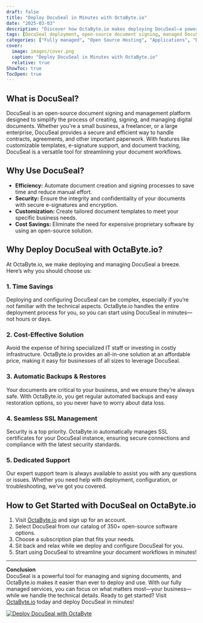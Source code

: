 ```yaml
---
draft: false
title: "Deploy DocuSeal in Minutes with OctaByte.io"
date: "2025-03-03"
description: "Discover how OctaByte.io makes deploying DocuSeal—a powerful open-source document signing and management tool—effortless. Save time, reduce costs, and enjoy fully managed services with automatic backups, SSL management, and expert support."
tags: [DocuSeal deployment, open-source document signing, managed DocuSeal, OctaByte, document management software, automated backups, SSL management, cost-effective IT solutions, open-source software hosting]
categories: ["Fully managed", "Open Source Hosting", "Applications", "Documentation", "DocuSeal"]
cover:
  image: images/cover.png
  caption: "Deploy DocuSeal in Minutes with OctaByte.io"
  relative: true
ShowToc: true
TocOpen: true
---
```



## What is DocuSeal?

DocuSeal is an open-source document signing and management platform designed to simplify the process of creating, signing, and managing digital documents. Whether you're a small business, a freelancer, or a large enterprise, DocuSeal provides a secure and efficient way to handle contracts, agreements, and other important paperwork. With features like customizable templates, e-signature support, and document tracking, DocuSeal is a versatile tool for streamlining your document workflows.

## Why Use DocuSeal?

- **Efficiency:** Automate document creation and signing processes to save time and reduce manual effort.  
- **Security:** Ensure the integrity and confidentiality of your documents with secure e-signatures and encryption.  
- **Customization:** Create tailored document templates to meet your specific business needs.  
- **Cost Savings:** Eliminate the need for expensive proprietary software by using an open-source solution.  

## Why Deploy DocuSeal with OctaByte.io?

At OctaByte.io, we make deploying and managing DocuSeal a breeze. Here’s why you should choose us:

### 1. **Time Savings**  
Deploying and configuring DocuSeal can be complex, especially if you’re not familiar with the technical aspects. OctaByte.io handles the entire deployment process for you, so you can start using DocuSeal in minutes—not hours or days.

### 2. **Cost-Effective Solution**  
Avoid the expense of hiring specialized IT staff or investing in costly infrastructure. OctaByte.io provides an all-in-one solution at an affordable price, making it easy for businesses of all sizes to leverage DocuSeal.

### 3. **Automatic Backups & Restores**  
Your documents are critical to your business, and we ensure they’re always safe. With OctaByte.io, you get regular automated backups and easy restoration options, so you never have to worry about data loss.

### 4. **Seamless SSL Management**  
Security is a top priority. OctaByte.io automatically manages SSL certificates for your DocuSeal instance, ensuring secure connections and compliance with the latest security standards.

### 5. **Dedicated Support**  
Our expert support team is always available to assist you with any questions or issues. Whether you need help with deployment, configuration, or troubleshooting, we’ve got you covered.

## How to Get Started with DocuSeal on OctaByte.io

1. Visit [OctaByte.io](https://octabyte.io) and sign up for an account.  
2. Select DocuSeal from our catalog of 350+ open-source software options.  
3. Choose a subscription plan that fits your needs.  
4. Sit back and relax while we deploy and configure DocuSeal for you.  
5. Start using DocuSeal to streamline your document workflows in minutes!  

---

**Conclusion**  
DocuSeal is a powerful tool for managing and signing documents, and OctaByte.io makes it easier than ever to deploy and use. With our fully managed services, you can focus on what matters most—your business—while we handle the technical details. Ready to get started? Visit [OctaByte.io](https://octabyte.io) today and deploy DocuSeal in minutes!

[![Deploy DocuSeal with OctaByte](/images/deploy-on-octabyte.png)](https://octabyte.io/fully-managed-open-source-services/applications/documentation/docuseal)